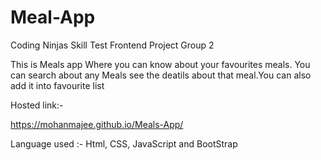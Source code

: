 # Meal-App
Coding Ninjas Skill Test  Frontend Project Group 2

This is Meals app Where you can know about your favourites meals. You can search about any Meals see the deatils about that meal.You can also add it into favourite list

Hosted link:-

https://mohanmajee.github.io/Meals-App/

Language used :- Html, CSS, JavaScript and BootStrap
